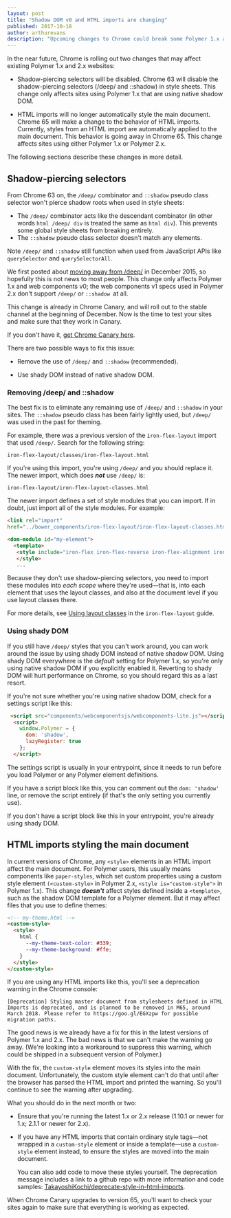 ```yaml
---
layout: post
title: "Shadow DOM v0 and HTML imports are changing"
published: 2017-10-18
author: arthurevans
description: "Upcoming changes to Chrome could break some Polymer 1.x and 2.x websites. Make sure your sites are up to date."
---
```



In the near future, Chrome is rolling out two changes that may affect existing Polymer 1.x and 2.x websites:


*   Shadow-piercing selectors  will be disabled. Chrome 63 will disable the shadow-piercing selectors (/deep/ and ::shadow) in style sheets. This change only affects sites using Polymer 1.x that are using native shadow DOM.

*   HTML imports will no longer automatically style the main document. Chrome 65 will make a change to the behavior of HTML imports. Currently, styles from an HTML import are automatically applied to the main document. This behavior is going away in Chrome 65. This change affects sites using either Polymer 1.x or Polymer 2.x. 

The following sections describe these changes in more detail.

## Shadow-piercing selectors

From Chrome 63 on, the `/deep/` combinator and `::shadow` pseudo class selector won't pierce shadow roots when used in style sheets:

*   The `/deep/` combinator acts like the descendant combinator (in other words `html /deep/ div` is treated the same as `html div`). This prevents some global style sheets from breaking entirely.
*   The `::shadow` pseudo class selector doesn't match any elements.

Note `/deep/` and `::shadow` still function when used from JavaScript APIs like `querySelector` and `querySelectorAll`. 

We first posted about [moving away from /deep/](https://www.polymer-project.org/blog/2015-12-01-deprecating-deep.html) in December 2015, so hopefully this is not news to most people. This change only affects Polymer 1.x and web components v0; the web components v1 specs used in Polymer 2.x don't support `/deep/` or `::shadow `at all.

This change is already in Chrome Canary, and will roll out to the stable channel at the beginning of December. Now is the time to test your sites and make sure that they work in Canary.

If you don't have it, [get Chrome Canary here](https://www.google.com/chrome/browser/canary.html).

There are two possible ways to fix this issue:



*   Remove the use of `/deep/` and `::shadow` (recommended).

*   Use shady DOM instead of native shadow DOM.


### Removing /deep/ and ::shadow

The best fix is to eliminate any remaining use of `/deep/` and `::shadow` in your sites. The `::shadow` pseudo class has been fairly lightly used, but `/deep/` was used in the past for theming.

For example, there was a previous version of the `iron-flex-layout` import that used `/deep/`. Search for the following string:


```
iron-flex-layout/classes/iron-flex-layout.html
```


If you're using this import, you're using `/deep/` and you should replace it. The newer import, which does ***not*** use `/deep/` is:


```
iron-flex-layout/iron-flex-layout-classes.html
```


The newer import defines a set of style modules that you can import. If in doubt, just import all of the style modules. For example:


```html
<link rel="import" 
href="../bower_components/iron-flex-layout/iron-flex-layout-classes.html">

<dom-module id="my-element">
  <template>
   <style include="iron-flex iron-flex-reverse iron-flex-alignment iron-flex-factors iron-flex-positioning">
   </style>
   ...
```

Because they don't use shadow-piercing selectors, you need to import these modules into *each scope* where they're used—that is, into each element that uses the layout classes, and also at the document level if you use layout classes there.

For more details, see [Using layout classes](https://github.com/PolymerElements/iron-flex-layout/blob/master/GUIDE.md#using-layout-classes) in the `iron-flex-layout` guide.


### Using shady DOM

If you still have `/deep/` styles that you can't work around, you can work around the issue by using shady DOM instead of native shadow DOM. Using shady DOM everywhere is the *default* setting for Polymer 1.x, so you're only using native shadow DOM if you explicitly enabled it. Reverting to shady DOM will hurt performance on Chrome, so you should regard this as a last resort.

If you're not sure whether you're using native shadow DOM, check for a settings script like this:


```html
 <script src="components/webcomponentsjs/webcomponents-lite.js"></script>
  <script>
    window.Polymer = {
      dom: 'shadow',
      lazyRegister: true
    };
  </script>
```


The settings script is usually in your entrypoint, since it needs to run before you load Polymer or any Polymer element definitions.

If you have a script block like this, you can comment out the `dom: 'shadow'` line, or remove the script entirely (if that's the only setting you currently use). 

If you don't have a script block like this in your entrypoint, you're already using shady DOM. 


## HTML imports styling the main document

In current versions of Chrome, any `<style>` elements in an HTML import affect the main document. For Polymer users, this usually means components like `paper-styles`, which set custom properties using a custom style element `(<custom-style>` in Polymer 2.x, `<style is="custom-style">` in Polymer 1.x). This change ***doesn't*** affect styles defined inside a `<template>`, such as the shadow DOM template for a Polymer element. But it may affect files that you use to define themes:


```html
<!-- my-theme.html -->
<custom-style>
  <style>
    html {
      --my-theme-text-color: #339;
      --my-theme-background: #ffe;
    }
  </style>
</custom-style>
```


If you are using any HTML imports like this, you'll see a deprecation warning in the Chrome console:


```
[Deprecation] Styling master document from stylesheets defined in HTML Imports is deprecated, and is planned to be removed in M65, around March 2018. Please refer to https://goo.gl/EGXzpw for possible migration paths.
```


The good news is we already have a fix for this in the latest versions of Polymer 1.x and 2.x. The bad news is that we can't make the warning go away. (We're looking into a workaround to suppress this warning, which could be shipped in a subsequent version of Polymer.)

With the fix, the `custom-style` element moves its styles into the main document. Unfortunately, the custom style element can't do that until after the browser has parsed the HTML import and printed the warning. So you'll continue to see the warning after upgrading.

What you should do in the next month or two:



*   Ensure that you're running the latest 1.x or 2.x release (1.10.1 or newer for 1.x; 2.1.1 or newer for 2.x).

*   If you have any HTML imports that contain ordinary style tags—not wrapped in a `custom-style` element or inside a template—use a `custom-style` element instead, to ensure the styles are moved into the main document.

    You can also add code to move these styles yourself. The deprecation message includes a link to a github repo with more information and code samples: [TakayoshiKochi/deprecate-style-in-html-imports](https://github.com/TakayoshiKochi/deprecate-style-in-html-imports).


When Chrome Canary upgrades to version 65, you'll want to check your sites again to make sure that everything is working as expected.
